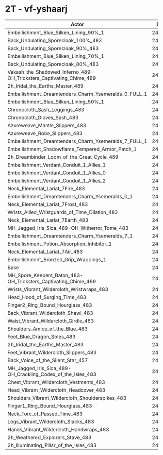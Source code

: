 # 2T - vf-yshaarj
| Actor | DPS | Increase |
|---|:---:|:---:|
|Embellishment_Blue_Silken_Lining_90%_1|249478|2.32%|
|Back_Undulating_Sporecloak_100%_483|248676|1.99%|
|Back_Undulating_Sporecloak_90%_483|248240|1.81%|
|Embellishment_Blue_Silken_Lining_70%_1|248224|1.80%|
|Back_Undulating_Sporecloak_80%_483|247711|1.59%|
|Vakash_the_Shadowed_Inferno_489-OH_Tricksters_Captivating_Chime_489|247662|1.57%|
|2h_Iridal_the_Earths_Master_489|247143|1.36%|
|Embellishment_Dreamtenders_Charm_Ysemeralds_0_FULL_1|247075|1.33%|
|Embellishment_Blue_Silken_Lining_50%_1|246973|1.29%|
|Chronocloth_Sash_Leggings_483|246791|1.21%|
|Chronocloth_Gloves_Sash_483|246626|1.15%|
|Azureweave_Mantle_Slippers_483|246501|1.09%|
|Azureweave_Robe_Slippers_483|246454|1.07%|
|Embellishment_Dreamtenders_Charm_Ysemeralds_7_FULL_1|246259|0.99%|
|Embellishment_Shadowflame_Tempered_Armor_Patch_1|246099|0.93%|
|2h_Dreambinder_Loom_of_the_Great_Cycle_489|246053|0.91%|
|Embellishment_Verdant_Conduit_1_Allies_1|245677|0.76%|
|Embellishment_Verdant_Conduit_1_Allies_0|245637|0.74%|
|Embellishment_Verdant_Conduit_1_Allies_2|245581|0.72%|
|Neck_Elemental_Lariat_7Fire_483|245526|0.69%|
|Embellishment_Dreamtenders_Charm_Ysemeralds_0_1|245517|0.69%|
|Neck_Elemental_Lariat_7Frost_483|245480|0.68%|
|Wrists_Allied_Wristguards_of_Time_Dilation_483|245244|0.58%|
|Neck_Elemental_Lariat_7Earth_483|244996|0.48%|
|MH_Jagged_Iris_Sica_489-OH_Witherrot_Tome_483|244965|0.46%|
|Embellishment_Dreamtenders_Charm_Ysemeralds_7_1|244874|0.43%|
|Embellishment_Potion_Absorption_Inhibitor_1|244451|0.25%|
|Neck_Elemental_Lariat_7Air_483|244434|0.25%|
|Embellishment_Bronzed_Grip_Wrappings_1|243836|0.00%|
|Base|243833|0.00%|
|MH_Spore_Keepers_Baton_483-OH_Tricksters_Captivating_Chime_489|243741|-0.04%|
|Wrists_Vibrant_Wildercloth_Wristwraps_483|243484|-0.14%|
|Head_Hood_of_Surging_Time_483|243457|-0.15%|
|Finger2_Ring_Bound_Hourglass_483|243433|-0.16%|
|Back_Vibrant_Wildercloth_Shawl_483|243253|-0.24%|
|Waist_Vibrant_Wildercloth_Girdle_483|243157|-0.28%|
|Shoulders_Amice_of_the_Blue_483|243149|-0.28%|
|Feet_Blue_Dragon_Soles_483|242956|-0.36%|
|2h_Iridal_the_Earths_Master_483|242909|-0.38%|
|Feet_Vibrant_Wildercloth_Slippers_483|242754|-0.44%|
|Back_Voice_of_the_Silent_Star_457|242625|-0.50%|
|MH_Jagged_Iris_Sica_489-OH_Crackling_Codex_of_the_Isles_483|242524|-0.54%|
|Chest_Vibrant_Wildercloth_Vestments_483|242522|-0.54%|
|Head_Vibrant_Wildercloth_Headcover_483|242347|-0.61%|
|Shoulders_Vibrant_Wildercloth_Shoulderspikes_483|242304|-0.63%|
|Finger1_Ring_Bound_Hourglass_483|242288|-0.63%|
|Neck_Torc_of_Passed_Time_483|242125|-0.70%|
|Legs_Vibrant_Wildercloth_Slacks_483|241361|-1.01%|
|Hands_Vibrant_Wildercloth_Handwraps_483|241240|-1.06%|
|2h_Weathered_Explorers_Stave_483|240991|-1.17%|
|2h_Illuminating_Pillar_of_the_Isles_483|240472|-1.38%|

